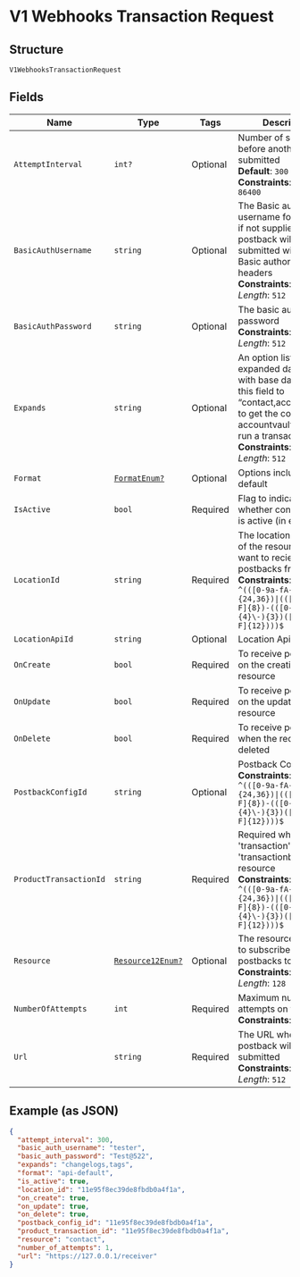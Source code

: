 
# V1 Webhooks Transaction Request

## Structure

`V1WebhooksTransactionRequest`

## Fields

| Name | Type | Tags | Description |
|  --- | --- | --- | --- |
| `AttemptInterval` | `int?` | Optional | Number of seconds before another retry is submitted<br>**Default**: `300`<br>**Constraints**: `>= 300`, `<= 86400` |
| `BasicAuthUsername` | `string` | Optional | The Basic authorization username for the URL, if not supplied, the postback will be submitted without Basic authorization headers<br>**Constraints**: *Maximum Length*: `512` |
| `BasicAuthPassword` | `string` | Optional | The basic authorization password<br>**Constraints**: *Maximum Length*: `512` |
| `Expands` | `string` | Optional | An option list of expanded data to send with base data. (i.e. set this field to “contact,account_vault” to get the contact an accountvault used to run a transaction.)<br>**Constraints**: *Maximum Length*: `512` |
| `Format` | [`FormatEnum?`](../../doc/models/format-enum.md) | Optional | Options include: api-default |
| `IsActive` | `bool` | Required | Flag to indicate whether configuration is active (in effect). |
| `LocationId` | `string` | Required | The location identifier of the resource you want to recieve postbacks from.<br>**Constraints**: *Pattern*: `^(([0-9a-fA-F\-]{24,36})\|(([0-9a-fA-F]{8})-(([0-9a-fA-F]{4}\-){3})([0-9a-fA-F]{12})))$` |
| `LocationApiId` | `string` | Optional | Location Api ID |
| `OnCreate` | `bool` | Required | To receive postbacks on the creation of a resource |
| `OnUpdate` | `bool` | Required | To receive postbacks on the updating of a resource |
| `OnDelete` | `bool` | Required | To receive postbacks when the record is deleted |
| `PostbackConfigId` | `string` | Optional | Postback Config ID<br>**Constraints**: *Pattern*: `^(([0-9a-fA-F\-]{24,36})\|(([0-9a-fA-F]{8})-(([0-9a-fA-F]{4}\-){3})([0-9a-fA-F]{12})))$` |
| `ProductTransactionId` | `string` | Required | Required when using 'transaction' or 'transactionbatch' resource<br>**Constraints**: *Pattern*: `^(([0-9a-fA-F\-]{24,36})\|(([0-9a-fA-F]{8})-(([0-9a-fA-F]{4}\-){3})([0-9a-fA-F]{12})))$` |
| `Resource` | [`Resource12Enum?`](../../doc/models/resource-12-enum.md) | Optional | The resource you want to subscribe the postbacks to.<br>**Constraints**: *Maximum Length*: `128` |
| `NumberOfAttempts` | `int` | Required | Maximum number of attempts on failure<br>**Constraints**: `>= 1`, `<= 5` |
| `Url` | `string` | Required | The URL where the postback will be submitted<br>**Constraints**: *Maximum Length*: `512` |

## Example (as JSON)

```json
{
  "attempt_interval": 300,
  "basic_auth_username": "tester",
  "basic_auth_password": "Test@522",
  "expands": "changelogs,tags",
  "format": "api-default",
  "is_active": true,
  "location_id": "11e95f8ec39de8fbdb0a4f1a",
  "on_create": true,
  "on_update": true,
  "on_delete": true,
  "postback_config_id": "11e95f8ec39de8fbdb0a4f1a",
  "product_transaction_id": "11e95f8ec39de8fbdb0a4f1a",
  "resource": "contact",
  "number_of_attempts": 1,
  "url": "https://127.0.0.1/receiver"
}
```

